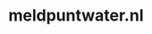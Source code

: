 ---
layout: post
title: "meldpuntwater.nl"
internal_url: "/dutchgov/meldpuntwater.nl.html"
subdomains_count: 2
all_subdomains_count: 3
urls_count: 2
ssl_rank: 0
http_rank: 75
url_link: /data/meldpuntwater.nl/urls.txt
all_subdomains_link: /data/meldpuntwater.nl/all_subdomains.txt
subdomains_link: /data/meldpuntwater.nl/subdomains.txt
categories: dutchgov
---